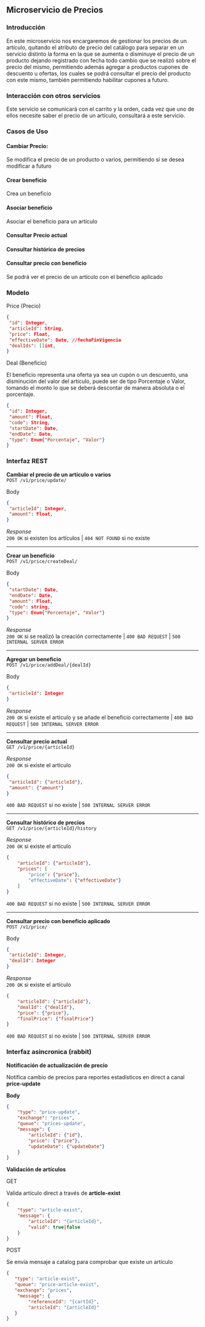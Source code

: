 ## Microservicio de Precios

### Introducción

En este microservicio nos encargaremos de gestionar los precios de un artículo, quitando el atributo de precio del catálogo para separar en un servicio distinto la forma en la que se aumenta o disminuye el precio de un producto dejando registrado con fecha todo cambio que se realizó sobre el precio del mismo, permitiendo además agregar a productos cupones de descuento u ofertas, los cuales se podrá consultar el precio del producto con este mismo, también permitiendo habilitar cupones a futuro.

### Interacción con otros servicios
Este servicio se comunicará con el carrito y la orden, cada vez que uno de ellos necesite saber el precio de un artículo, consultará a este servicio.


### Casos de Uso

####  Cambiar Precio: 
Se modifica el precio de un producto o varios, permitiendo si se desea modificar a futuro
#### Crear beneficio 
Crea un beneficio 
####  Asociar beneficio
Asociar el beneficio para un artículo
####  Consultar Precio actual
####  Consultar histórico de precios
####  Consultar precio con beneficio
 Se podrá ver el precio de un artículo con el beneficio aplicado

### Modelo

Price (Precio)
```json
{
 "id": Integer,
 "articleId": String,
 "price": Float,
 "effectiveDate": Date, //fechaFinVigencia
 "dealIds": []int,
}
```
Deal (Beneficio) <br>

El beneficio representa una oferta ya sea un cupón o un descuento, una disminución del valor del artículo, puede ser de tipo Porcentaje o Valor, tomando el monto lo que se deberá descontar de manera absoluta o el porcentaje. 
```json
{
 "id": Integer,
 "amount": Float,
 "code": String,
 "startDate": Date,
 "endDate": Date,
 "type": Enum{"Porcentaje", "Valor"}
}
```

### Interfaz REST

**Cambiar el precio de un artículo o varios** <br>
`POST /v1/price/update/`

Body

```json
{
 "articleId": Integer,
 "amount": Float,
}
```

*Response* <br>
`200 OK` si existen los artículos | `404 NOT FOUND` si no existe 


-----

**Crear un beneficio** <br>
`POST /v1/price/createDeal/`

Body

```json
{
 "startDate": Date,
 "endDate": Date,
 "amount": Float,
 "code": string,
 "type": Enum{"Porcentaje", "Valor"}
}
```

*Response* <br>
`200 OK` si se realizó la creación correctamente | `400 BAD REQUEST` | `500 INTERNAL SERVER ERROR`

-----

**Agregar un beneficio** <br>
`POST /v1/price/addDeal/{dealId}`

Body

```json
{
 "articleId": Integer
}
```

*Response* <br>
`200 OK` si existe el artículo y se añade el beneficio correctamente | `400 BAD REQUEST` | `500 INTERNAL SERVER ERROR`


----

**Consultar precio actual** <br>
`GET /v1/price/{articleId}`



*Response* <br>
`200 OK` si existe el artículo 
```json
{
 "articleId": {"articleId"},
 "amount": {"amount"}
}
```

`400 BAD REQUEST` si no existe | `500 INTERNAL SERVER ERROR`

----

**Consultar histórico de precios** <br>
`GET /v1/price/{articleId}/history`


*Response* <br>
`200 OK` si existe el artículo 
```json
{
    "articleId": {"articleId"},
    "prices": [
        "price": {"price"},
        "effectiveDate": {"effectiveDate"}
    ]
}
```

`400 BAD REQUEST` si no existe | `500 INTERNAL SERVER ERROR`

----

**Consultar precio con beneficio aplicado** <br>
`POST /v1/price/`

Body

```json
{
 "articleId": Integer,
 "dealId": Integer
}
```

*Response* <br>
`200 OK` si existe el artículo 
```json
{
    "articleId": {"articleId"},
    "dealId": {"dealId"},
    "price": {"price"},
    "finalPrice": {"finalPrice"}
}
```

`400 BAD REQUEST` si no existe | `500 INTERNAL SERVER ERROR`


### Interfaz asincronica (rabbit)

**Notificación de actualización de precio**

Notifica cambio de precios para reportes estadísticos en direct a canal **price-update** 

**Body**

```json
{
    "type": "price-update",
    "exchange": "prices",
    "queue": "prices-update",
    "message": {
        "articleId": {"id"},
        "price": {"price"},
        "updateDate": {"updateDate"}
    }
}
```

**Validación de artículos**

GET

Valida artículo direct a través de  **article-exist** 


```json
{
    "type": "article-exist",
    "message": {
        "articleId": "{articleId}",
        "valid": true|false
    }
}
```

POST

 Se envía mensaje a catalog para comprobar que existe un artículo

```json
{
   "type": "article-exist",
   "queue": "price-article-exist",
   "exchange": "prices",
    "message": {
        "referenceId": "{cartId}",
        "articleId": "{articleId}"
   }
}
```


